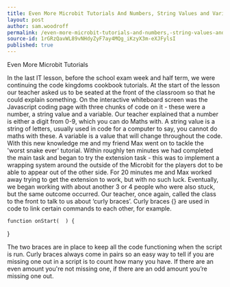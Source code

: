 ```yaml
---
title: Even More Microbit Tutorials And Numbers, String Values and Variables Plus How Curly Braces Work In Javascript
layout: post
author: sam.woodroff
permalink: /even-more-microbit-tutorials-and-numbers,-string-values-and-variables-plus-how-curly-braces-work-in-javascript/
source-id: 1rGRzQavWL89vNHdyZyF7ay4MQg_iKzyX3m-eXJFylsI
published: true
---
```

Even More Microbit Tutorials 

In the last IT lesson, before the school exam week and half term, we were continuing the code kingdoms cookbook tutorials. At the start of the lesson our teacher asked us to be seated at the front of the classroom so that he could explain something. On the interactive whiteboard screen was the Javascript coding page with three chunks of code on it - these were a number, a string value and a variable. Our teacher explained that a number is either a digit from 0-9, which you can do Maths with. A string value is a string of letters, usually used in code for a computer to say, you cannot do maths with these. A variable is a value that will change throughout the code. With this new knowledge me and my friend Max went on to tackle the 'worst snake ever' tutorial. Within roughly ten minutes we had completed the main task and began to try the extension task - this was to implement a wrapping system around the outside of the Microbit for the players dot to be able to appear out of the other side. For 20 minutes me and Max worked away trying to get the extension to work, but with no such luck. Eventually, we began working with about another 3 or 4 people who were also stuck, but the same outcome occurred. Our teacher, once again, called the class to the front to talk to us about ‘curly braces’. Curly braces {} are used in code to link certain commands to each other, for example.

	function onStart(  ) {

	

}

The two braces are in place to keep all the code functioning when the script is run. Curly braces always come in pairs so an easy way to tell if you are missing one out in a script is to count how many you have. If there are an even amount you're not missing one, if there are an odd amount you’re missing one out.

